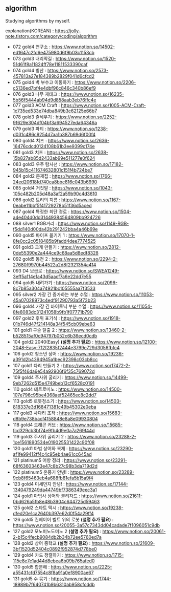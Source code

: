## algorithm
Studying algorithms by myself.

explanation(KOREAN) : https://jolly-note.tistory.com/category/coding/algorithm

- 072 gold4 연구소 : https://www.notion.so/14502-ed1647c2fd6e475980d6f9b03c1153cb
- 073 gold3 내리막길 : https://www.notion.so/1520-51d61f8a11824ff78e11811533390caf
- 074 gold4 빙산 : https://www.notion.so/2573-457813a27e184389b2829f041d6cfcd2
- 075 gold4 벽 부수고 이동하기 : https://www.notion.so/2206-c5136ed7bf4e4dbf96c846c340b86ef9
- 076 gold3 나무 재태크 : https://www.notion.so/16235-5b56f5444ab94d9d858aab3eb76ffc4e
- 077 gold3 ACM Craft : https://www.notion.so/1005-ACM-Craft-1c735ed533e74dba849b3c62125e66b7
- 078 gold3 줄세우기 : https://www.notion.so/2252-9f629e304df04bf3a694527eda64346a
- 079 gold3 파티 : https://www.notion.so/1238-d031c486c9254d7aa1b387b69d6f00f4
- 080 gold4 치즈 : https://www.notion.so/2636-16476cdcd0124108b61b3ee9399c174e
- 081 gold3 치즈 : https://www.notion.so/2638-15b827ab85d2433ab99e511277e0f624
- 083 gold3 우주 탐사선 : https://www.notion.so/17182-945b15c411674632801c151f4b724be7
- 084 gold2 문제집 : https://www.notion.so/1766-24ed20618fd740ca8bbc816c043b6990
- 085 gold4 거짓말 : https://www.notion.so/1043-105c482b205d48a3af2a59b90c4d3610
- 086 gold2 트리의 지름 : https://www.notion.so/1167-0eabe11bbf5f41729278b51f36d5aced
- 087 gold4 특정한 최단 경로 : https://www.notion.so/1504-a4e404d0dd31449384564809bb924726
- 088 silver1 RGB거리 : https://www.notion.so/1149-RGB-f5dd140d00da42b291242bba4a46b69e
- 090 gold5 파이프 옮기기 1 : https://www.notion.so/17070-1-8fe0cc2c0518485b9fadd4dee7774525
- 091 gold3 크게 만들기 : https://www.notion.so/2812-0de55390e2a444ce9c68aa5d8edf8328
- 092 gold5 동전 2 : https://www.notion.so/2294-2-27680f9970b44522a2d8f2321354a414
- 093 D4 보급로 : https://www.notion.so/SWEA1249-3eff5a114e1a43d5aacf7a6e22dd7e55
- 094 gold5 내려가기 : https://www.notion.so/2096-8c7b85a304a74921bc105555aa7f3533
- 095 silver2 가장 긴 증가하는 부분 수열 : https://www.notion.so/11053-45a07028973c4edf91290793a5f73b23
- 096 gold4 가장 긴 바이토닉 부분 수열 : https://www.notion.so/11054-8fe8083dc31241058b9fb1f07771b790
- 097 gold2 후위 표기식 : https://www.notion.so/1918-01b746d47f214148a34f545cb09ebe63
- 101 gold1 구슬 탈출 2 : https://www.notion.so/13460-2-b528515af0c94797b052c6b36ecd0cdb
- 104 gold2 2040(Easy) **(설명 추가 필요)** : https://www.notion.so/12100-2048-Easy-712f2835f2444e3799e729d3056fbfc4
- 106 gold2 청소년 상어 : https://www.notion.so/19236-a391d2b4394945a1bec92398c03cb8cc
- 107 gold1 다리 만들기 2 : https://www.notion.so/17472-2-75f5f46da6e54a92906f6f35c769072d
- 109 gold4 주사위 굴리기 : https://www.notion.so/14499-9eb7262d515e4749beb13cf6528c0191
- 110 gold4 테트로미노 : https://www.notion.so/14500-107e796c95be4368aef52465ec8c2dd7
- 113 gold5 로봇청소기 : https://www.notion.so/14503-818337e3d168471381c49b45302e0eba
- 117 gold3 사다리 조작 : https://www.notion.so/15683-d8b9e738bacf4158848e8a8e09930804
- 118 gold4 드래곤 커브 : https://www.notion.so/15685-fcd329cb3bf74e9fb4d9e0a7a269f44d
- 119 gold3 주사위 굴리기 2 : https://www.notion.so/23288-2-1ce1561890534e019025531422c90f08
- 120 gold1 마법 상어와 복제 : https://www.notion.so/23290-af1fe99412ff4c4c95eb4ae61cc645ad
- 121 platinum5 어항 정리 : https://www.notion.so/23291-68f63603463e47c8b27c98b3da719d2d
- 122 platinum5 온풍기 안녕! : https://www.notion.so/23289-9cb8f65463eb4a688fb81efa5b15a9f4
- 123 gold4 미세먼지 안녕! : https://www.notion.so/17144-1340479249da44749bf7386349eec3a1
- 124 gold1 마법사 상어와 블리자드 : https://www.notion.so/21611-0bd626a5fb8e48b3904c644725d59463
- 125 gold2 스타트 택시 : https://www.notion.so/19238-dfed20e1ca2640b397e62d0f54a29ff4
- 126 gold5 컨베이어 벨트 위의 로봇 **(설명 추가 필요)** : https://www.notion.so/20055-3a57c7343dd04cadade7f1096051c9db
- 127 gold2 모노미노도미노 2 **(설명 추가 필요)** : https://www.notion.so/20061-2-b15c4fecb9084db2b34b72ee5760ed7a
- 128 gold2 상어 중학교 **(설명 추가 필요)** : https://www.notion.so/21609-3bf1520d52404c0892f952874d778be0
- 129 gold4 카드 정렬하기 : https://www.notion.so/1715-115e8e7c1ad44d8ebea6b09b765afed0
- 130 gold5 합분해 : https://www.notion.so/2225-a55431cfd7554c8f8a91a0ef8900ae67
- 131 gold5 수 묶기 : https://www.notion.so/1744-18989b7f640741b9b6310ab958cfcddb
